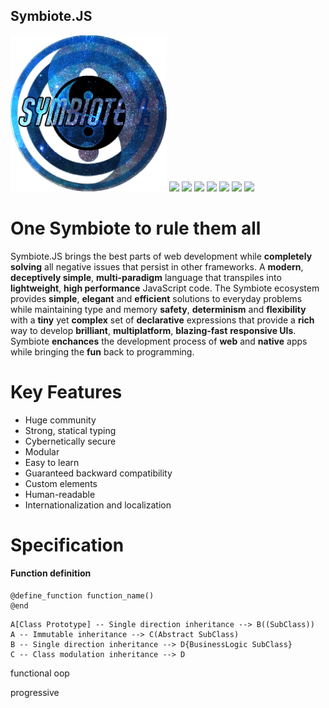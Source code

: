 ## Symbiote.JS
<img src="./documentation/images/logo_transparent.png" width=250>

<span>
    <img src="https://img.shields.io/badge/build-passing-brightgreen">
    <img src="https://img.shields.io/badge/tests-passing-brightgreen">
    <img src="https://img.shields.io/badge/docker%20build-passing-brightgreen">
    <img src="https://img.shields.io/badge/deployment-passing-brightgreen">
    <img src="https://img.shields.io/badge/downloads-4.6k%2Fmonth-blue">
    <img src="https://img.shields.io/badge/minified%20size-6.65%20kB-blue">
    <img src="https://img.shields.io/badge/node-%3E%3D%2010.16.1-blue">
</span>

# One Symbiote to rule them all
Symbiote.JS brings the best parts of web development while **completely solving** all negative issues that persist in other frameworks.
A **modern**, **deceptively simple**, **multi-paradigm** language that transpiles into **lightweight**, **high performance** JavaScript code.
The Symbiote ecosystem provides **simple**, **elegant** and **efficient** solutions to everyday problems while maintaining type and memory **safety**,
**determinism** and **flexibility** with a **tiny** yet **complex** set of **declarative** expressions that provide a **rich** way to
develop **brilliant**, **multiplatform**, **blazing-fast** **responsive UIs**.
Symbiote **enchances** the development process of **web** and **native** apps while bringing the **fun** back to programming.


# Key Features
- Huge community
- Strong, statical typing
- Cybernetically secure
- Modular
- Easy to learn
- Guaranteed backward compatibility
- Custom elements
- Human-readable
- Internationalization and localization

# Specification

#### Function definition
```
@define_function function_name()
@end
```



```
A[Class Prototype] -- Single direction inheritance --> B((SubClass))
A -- Immutable inheritance --> C(Abstract SubClass)
B -- Single direction inheritance --> D{BusinessLogic SubClass}
C -- Class modulation inheritance --> D
```

functional oop

progressive